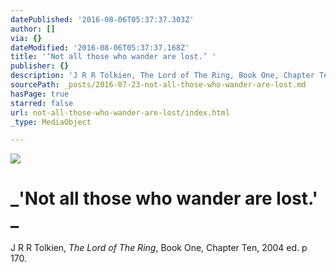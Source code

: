 ```yaml
---
datePublished: '2016-08-06T05:37:37.303Z'
author: []
via: {}
dateModified: '2016-08-06T05:37:37.168Z'
title: '‘Not all those who wander are lost.’ '
publisher: {}
description: 'J R R Tolkien, The Lord of The Ring, Book One, Chapter Ten, 2004 ed. p 170.'
sourcePath: _posts/2016-07-23-not-all-those-who-wander-are-lost.md
hasPage: true
starred: false
url: not-all-those-who-wander-are-lost/index.html
_type: MediaObject

---
```

![](https://the-grid-user-content.s3-us-west-2.amazonaws.com/f52ad2b4-a6f2-4f9d-967d-6656edd0e084.jpg)

# _'Not all those who wander are lost.' _

J R R Tolkien, _The Lord of The Ring_, Book One, Chapter Ten, 2004 ed. p 170\.